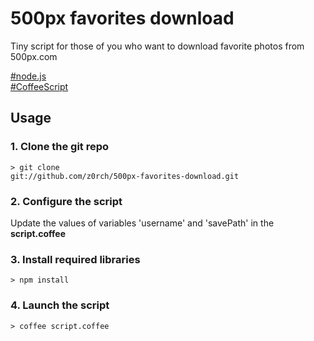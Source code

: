 500px favorites download
========================

Tiny script for those of you who want to download favorite photos from 500px.com

[#node.js](http://nodejs.org/) <br/>
[#CoffeeScript](http://coffeescript.org/)

Usage
-----

### 1. Clone the git repo

<code>> git clone git://github.com/z0rch/500px-favorites-download.git</code>

### 2. Configure the script

Update the values of variables 'username' and 'savePath' in the <b>script.coffee</b>

### 3. Install required libraries

<code>> npm install</code>

### 4. Launch the script

<code>> coffee script.coffee</code>
